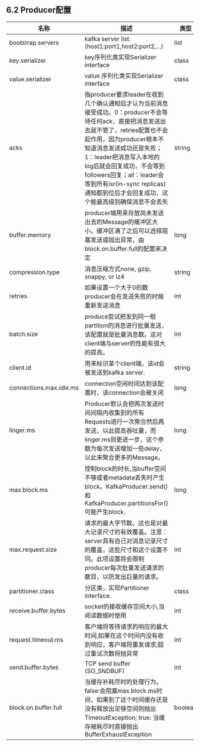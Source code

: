 ## 6.2 Producer配置

| 名称 | 描述 | 类型 | 默认值 |
| --- | --- | --- | --- |
| bootstrap.servers | kafka server list. (host1:port1,host2:port2,...) | list |  |
| key.serializer| key序列化类实现Serializer interface | class |  |
|value.serializer| value 序列化类实现Serializer interface| class||
|acks|指producer要求leader在收到几个确认通知后才认为当前消息接受成功。0：producer不会等待任何ack，直接把消息发送出去就不管了，retries配置也不会起作用，因为producer根本不知道消息发送成功还是失败；1：leader把消息写入本地的log后就会回复成功，不会等到followers回复；all：leader会等到所有isr(in-sync replicas)通知都到位后才会回复成功，这个能最高级别确保消息不会丢失|string|1
|buffer.memory|producer端用来存放尚未发送出去的Message的缓冲区大小。缓冲区满了之后可以选择阻塞发送或抛出异常，由block.on.buffer.full的配置来决定|long|33554432|
|compression.type|消息压缩方式none, gzip, snappy, or lz4|string|none|
|retries|如果设置一个大于0的数producer会在发送失败的时候重新发送消息|int|0|
|batch.size|produce尝试把发到同一相partition的消息进行批量发送，该配置就是批量消息数。这对client端与server的性能有很大的提高。|int|16384|
|client.id|用来标识某个client端，该id会被发送到kafka server.|string|""|
|connections.max.idle.ms|connection空闲时间达到该配置时，该connection会被关闭|long|540000|
|linger.ms|Producer默认会把两次发送时间间隔内收集到的所有Requests进行一次聚合然后再发送，以此提高吞吐量，而linger.ms则更进一步，这个参数为每次发送增加一些delay，以此来聚合更多的Message。|long|0|
|max.block.ms|控制block的时长,当buffer空间不够或者metadata丢失时产生block。KafkaProducer.send() 和KafkaProducer.partitionsFor()可能产生block.|long |60000|
|max.request.size|请求的最大字节数。这也是对最大记录尺寸的有效覆盖。注意：server具有自己对消息记录尺寸的覆盖，这些尺寸和这个设置不同。此项设置将会限制producer每次批量发送请求的数目，以防发出巨量的请求。|int|1048576|
|partitioner.class|分区类，实现Partitioner interface.|class|org.apache.kafka.clients.producer.internals.DefaultPartitioner|
|receive.buffer.bytes|socket的接收缓存空间大小,当阅读数据时使用|int|32768|
|request.timeout.ms|客户端将等待请求的响应的最大时间,如果在这个时间内没有收到响应，客户端将重发请求;超过重试次数将抛异常|int|30000|
|send.buffer.bytes|TCP send buffer (SO_SNDBUF)|int|131072|
|block.on.buffer.full|当缓存补耗尽时的处理行为。false:会阻塞max.block.ms时间，如果到了这个时间缓存还是没有释放出足够空间则抛出TimeoutException; true: 当缓存被耗尽时直接抛出BufferExhaustException|boolean|false|




































